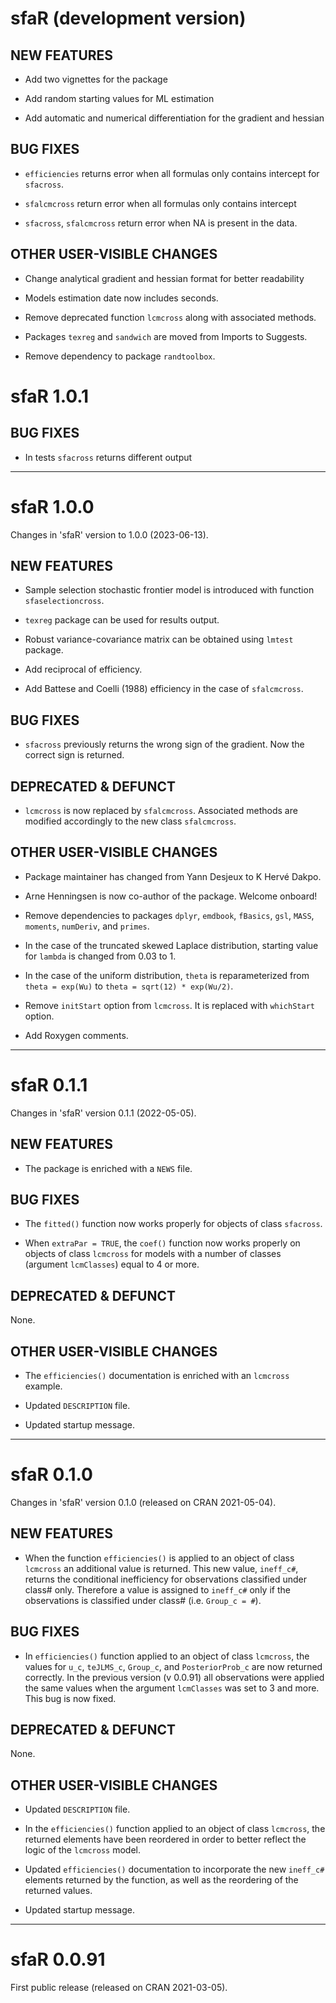 # sfaR (development version)

## NEW FEATURES

* Add two vignettes for the package

* Add random starting values for ML estimation

* Add automatic and numerical differentiation for the gradient and hessian

## BUG FIXES

* `efficiencies` returns error when all formulas only contains intercept for
`sfacross`.

* `sfalcmcross` return error when all formulas only contains intercept

* `sfacross`, `sfalcmcross` return error when NA is present in the data.

## OTHER USER-VISIBLE CHANGES

* Change analytical gradient and hessian format for better readability

* Models estimation date now includes seconds.

* Remove deprecated function `lcmcross` along with associated methods.

* Packages `texreg` and `sandwich` are moved from Imports to Suggests.

* Remove dependency to package `randtoolbox`.

# sfaR 1.0.1

## BUG FIXES

* In tests `sfacross` returns different output

***
# sfaR 1.0.0
Changes in 'sfaR' version to 1.0.0 (2023-06-13).

## NEW FEATURES

* Sample selection stochastic frontier model is introduced with function
`sfaselectioncross`.

* `texreg` package can be used for results output.

* Robust variance-covariance matrix can be obtained using `lmtest` package.

* Add reciprocal of efficiency.

* Add Battese and Coelli (1988) efficiency in the case of `sfalcmcross`.

## BUG FIXES

* `sfacross` previously returns the wrong sign of the gradient. Now the correct 
sign is returned.

## DEPRECATED & DEFUNCT

* `lcmcross` is now replaced by `sfalcmcross`. Associated methods are 
modified accordingly to the new class `sfalcmcross`.

## OTHER USER-VISIBLE CHANGES

* Package maintainer has changed from Yann Desjeux to K Hervé Dakpo.

* Arne Henningsen is now co-author of the package. Welcome onboard!

* Remove dependencies to packages `dplyr`, `emdbook`, `fBasics`, `gsl`, `MASS`,
`moments`, `numDeriv`, and `primes`.

* In the case of the truncated skewed Laplace distribution, starting value for
`lambda` is changed from 0.03 to 1.
 
* In the case of the uniform distribution, `theta` is reparameterized from
`theta = exp(Wu)` to `theta = sqrt(12) * exp(Wu/2)`.
 
* Remove `initStart` option from `lcmcross`. It is replaced with `whichStart` 
option.

* Add Roxygen comments.

***
# sfaR 0.1.1
Changes in 'sfaR' version 0.1.1 (2022-05-05).

## NEW FEATURES

* The package is enriched with a `NEWS` file.

## BUG FIXES

* The `fitted()` function now works properly for objects of class `sfacross`.

* When `extraPar = TRUE`, the `coef()` function now works properly on objects of 
class `lcmcross` for models with a number of classes (argument `lcmClasses`) 
equal to 4 or more.

## DEPRECATED & DEFUNCT
None.

## OTHER USER-VISIBLE CHANGES

* The `efficiencies()` documentation is enriched with an `lcmcross` example.

* Updated `DESCRIPTION` file.

* Updated startup message.

***
# sfaR 0.1.0
Changes in 'sfaR' version 0.1.0 (released on CRAN 2021-05-04).

## NEW FEATURES

* When the function `efficiencies()` is applied to an object of class `lcmcross` 
an additional value is returned. This new value, `ineff_c#`, returns the 
conditional inefficiency for observations classified under class# only. 
Therefore a value is assigned to `ineff_c#` only if the observations is 
classified under class# (i.e. `Group_c = #`).

## BUG FIXES

* In `efficiencies()` function applied to an object of class `lcmcross`, 
the values for `u_c`, `teJLMS_c`, `Group_c`, and `PosteriorProb_c` are now 
returned correctly. In the previous version (v 0.0.91) all observations were 
applied the same values when the argument `lcmClasses` was set to 3 and more. 
This bug is now fixed.

## DEPRECATED & DEFUNCT
None.

## OTHER USER-VISIBLE CHANGES

* Updated `DESCRIPTION` file.

* In the `efficiencies()` function applied to an object of class `lcmcross`, 
the returned elements have been reordered in order to better reflect the logic 
of the `lcmcross` model.

* Updated `efficiencies()` documentation to incorporate the new `ineff_c#` 
elements returned by the function, as well as the reordering of the returned 
values.

* Updated startup message.

***
# sfaR 0.0.91
First public release (released on CRAN 2021-03-05).
